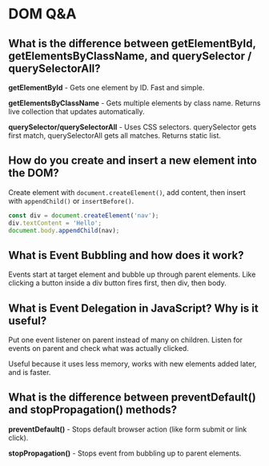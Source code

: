 # DOM Q&A

## What is the difference between getElementById, getElementsByClassName, and querySelector / querySelectorAll?

**getElementById** - Gets one element by ID. Fast and simple.

**getElementsByClassName** - Gets multiple elements by class name. Returns live collection that updates automatically.

**querySelector/querySelectorAll** - Uses CSS selectors. querySelector gets first match, querySelectorAll gets all matches. Returns static list.

## How do you create and insert a new element into the DOM?

Create element with `document.createElement()`, add content, then insert with `appendChild()` or `insertBefore()`.

``` javascript
const div = document.createElement('nav');
div.textContent = 'Hello';
document.body.appendChild(nav);
```

## What is Event Bubbling and how does it work?

Events start at target element and bubble up through parent elements. Like clicking a button inside a div  button fires first, then div, then body.

## What is Event Delegation in JavaScript? Why is it useful?

Put one event listener on parent instead of many on children. Listen for events on parent and check what was actually clicked.

Useful because it uses less memory, works with new elements added later, and is faster.

## What is the difference between preventDefault() and stopPropagation() methods?

**preventDefault()** - Stops default browser action (like form submit or link click).

**stopPropagation()** - Stops event from bubbling up to parent elements.
